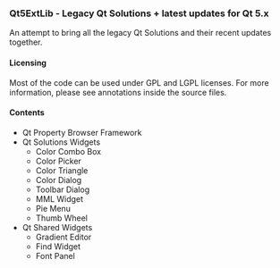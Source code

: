 ### Qt5ExtLib - Legacy Qt Solutions + latest updates for Qt 5.x

An attempt to bring all the legacy Qt Solutions and their recent updates together. 

#### Licensing
Most of the code can be used under GPL and LGPL licenses.
For more information, please see annotations inside the source files.

#### Contents

- Qt Property Browser Framework
- Qt Solutions Widgets
  - Color Combo Box
  - Color Picker
  - Color Triangle
  - Color Dialog
  - Toolbar Dialog
  - MML Widget
  - Pie Menu
  - Thumb Wheel
- Qt Shared Widgets
  - Gradient Editor
  - Find Widget
  - Font Panel
